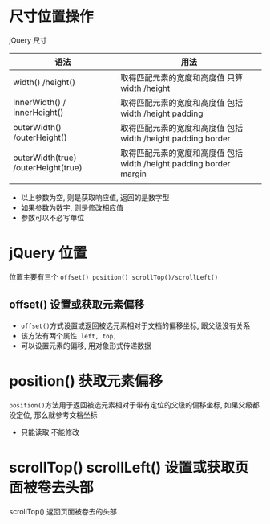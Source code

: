 # 尺寸位置操作

jQuery 尺寸

|语法|用法|
| -------------------------------------| --------------------------------------------------------------------|
|width() /height()|取得匹配元素的宽度和高度值 只算width /height|
|innerWidth() / innerHeight()|取得匹配元素的宽度和高度值 包括width /height padding|
|outerWidth() /outerHeight()|取得匹配元素的宽度和高度值 包括width /height padding border|
|outerWidth(true) /outerHeight(true)|取得匹配元素的宽度和高度值 包括width /height padding border margin|
|||

* 以上参数为空, 则是获取响应值, 返回的是数字型
* 如果参数为数字, 则是修改相应值
* 参数可以不必写单位

# jQuery 位置

位置主要有三个 `offset() position() scrollTop()/scrollLeft()`

## offset() 设置或获取元素偏移

* `offset()`方式设置或返回被选元素相对于文档的偏移坐标, 跟父级没有关系
* 该方法有两个属性`​ left, top, ​`
* 可以设置元素的偏移, 用对象形式传递数据

# position() 获取元素偏移

`position()`方法用于返回被选元素相对于带有定位的父级的偏移坐标, 如果父级都没定位, 那么就参考文档坐标

* 只能读取 不能修改

# scrollTop() scrollLeft() 设置或获取页面被卷去头部

scrollTop() 返回页面被卷去的头部
